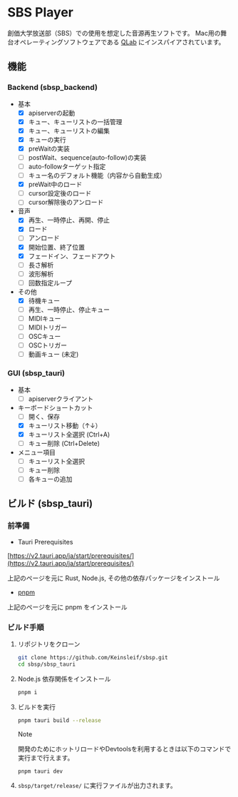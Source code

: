 # SBS Player

創価大学放送部（SBS）での使用を想定した音源再生ソフトです。
Mac用の舞台オペレーティングソフトウェアである [QLab](https://qlab.app/) にインスパイアされています。

## 機能

### Backend (sbsp_backend)

- 基本
  - [x] apiserverの起動
  - [x] キュー、キューリストの一括管理
  - [x] キュー、キューリストの編集
  - [x] キューの実行
  - [x] preWaitの実装
  - [ ] postWait、sequence(auto-follow)の実装
  - [ ] auto-followターゲット指定
  - [ ] キュー名のデフォルト機能（内容から自動生成）
  - [x] preWait中のロード
  - [ ] cursor設定後のロード
  - [ ] cursor解除後のアンロード
- 音声
  - [x] 再生、一時停止、再開、停止
  - [x] ロード
  - [ ] アンロード
  - [x] 開始位置、終了位置
  - [x] フェードイン、フェードアウト
  - [ ] 長さ解析
  - [ ] 波形解析
  - [ ] 回数指定ループ
- その他
  - [x] 待機キュー
  - [ ] 再生、一時停止、停止キュー
  - [ ] MIDIキュー
  - [ ] MIDIトリガー
  - [ ] OSCキュー
  - [ ] OSCトリガー
  - [ ] 動画キュー (未定)

### GUI (sbsp_tauri)

- 基本
  - [ ] apiserverクライアント
- キーボードショートカット
  - [ ] 開く、保存
  - [x] キューリスト移動（↑↓）
  - [x] キューリスト全選択 (Ctrl+A)
  - [ ] キュー削除 (Ctrl+Delete)
- メニュー項目
  - [ ] キューリスト全選択
  - [ ] キュー削除
  - [ ] 各キューの追加

## ビルド (sbsp_tauri)

### 前準備

- Tauri Prerequisites

[https://v2.tauri.app/ja/start/prerequisites/](https://v2.tauri.app/ja/start/prerequisites/)

上記のページを元に Rust, Node.js, その他の依存パッケージをインストール

- [pnpm](https://pnpm.io/ja/installation)

上記のページを元に pnpm をインストール

### ビルド手順

1. リポジトリをクローン

    ```bash
    git clone https://github.com/Keinsleif/sbsp.git
    cd sbsp/sbsp_tauri
    ```

2. Node.js 依存関係をインストール

    ```bash
    pnpm i
    ```

3. ビルドを実行

    ```bash
    pnpm tauri build --release
    ```

    > [!NOTE]
    > 開発のためにホットリロードやDevtoolsを利用するときは以下のコマンドで実行まで行えます。
    >
    > ```bash
    > pnpm tauri dev
    > ```

4. `sbsp/target/release/` に実行ファイルが出力されます。
